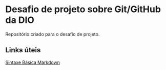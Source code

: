 # Desafio de projeto sobre Git/GitHub da DIO
Repositório criado para o desafio de projeto.

## Links úteis
[Sintaxe Básica Markdown](https://www.markdownguide.org/basic-syntax/)
